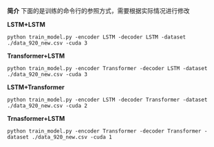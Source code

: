 **简介**
下面的是训练的命令行的参照方式，需要根据实际情况进行修改

**LSTM+LSTM**

~~~
python train_model.py -encoder LSTM -decoder LSTM -dataset ./data_920_new.csv -cuda 3
~~~

**Transformer+LSTM**

~~~
python train_model.py -encoder Transformer -decoder LSTM -dataset ./data_920_new.csv -cuda 3
~~~

**LSTM+Transformer**

~~~
python train_model.py -encoder LSTM -decoder Transformer -dataset ./data_920_new.csv -cuda 2
~~~

**Trnasformer+LSTM**

~~~
python train_model.py -encoder Transformer -decoder Transformer -dataset ./data_920_new.csv -cuda 1
~~~

